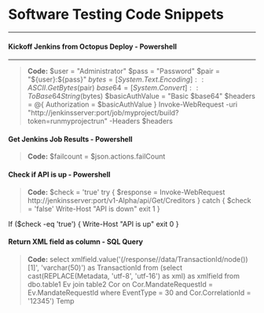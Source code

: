 Software Testing Code Snippets
==========================


----------


#### <i class="icon-pencil"></i> Kickoff Jenkins from Octopus Deploy - Powershell
-----------------------------------------------------------

> **Code:**
$user = "Administrator" 
$pass = "Password" 
$pair = "${user}:${pass}" 
$bytes = [System.Text.Encoding]::ASCII.GetBytes($pair) 
$base64 = [System.Convert]::ToBase64String($bytes) 
$basicAuthValue = "Basic $base64" $headers = @{ Authorization = $basicAuthValue } Invoke-WebRequest -uri "http://jenkinsserver:port/job/myproject/build?token=runmyprojectrun" -Headers $headers

#### <i class="icon-pencil"></i> Get Jenkins Job Results - Powershell
> **Code:**
$failcount = $json.actions.failCount

#### <i class="icon-pencil"></i> Check if API is up - Powershell
> **Code:**
$check = 'true'
try { $response = Invoke-WebRequest http://jenkinsserver:port/v1-Alpha/api/Get/Creditors } catch {
      $check = 'false'
         Write-Host "API is down" 
      exit 1
         }

If ($check -eq 'true')
{
    Write-Host "API is up"
    exit 0
} 


#### <i class="icon-pencil"></i> Return XML field as column - SQL Query
> **Code:**
select xmlfield.value('(/response//data/TransactionId/node())[1]', 'varchar(50)') 
as TransactionId from (select cast(REPLACE(Metadata, 'utf-8', 'utf-16') as xml) 
as xmlfield from dbo.table1 Ev join table2 Cor 
on Cor.MandateRequestId = Ev.MandateRequestId where EventType = 30 
and Cor.CorrelationId = '12345') Temp
